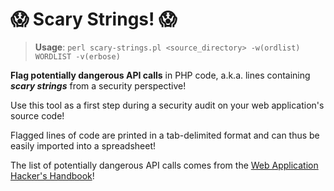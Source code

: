 # :scream: Scary Strings! :scream:

> **Usage**: `perl scary-strings.pl <source_directory> -w(ordlist) WORDLIST -v(erbose)`

**Flag potentially dangerous API calls** in PHP code, a.k.a. lines containing **_scary strings_** from a security perspective!

Use this tool as a first step during a security audit on your web application's source code!

Flagged lines of code are printed in a tab-delimited format and can thus be easily imported into a spreadsheet!

The list of potentially dangerous API calls comes from the [Web Application Hacker's Handbook](http://mdsec.net/wahh/)!
